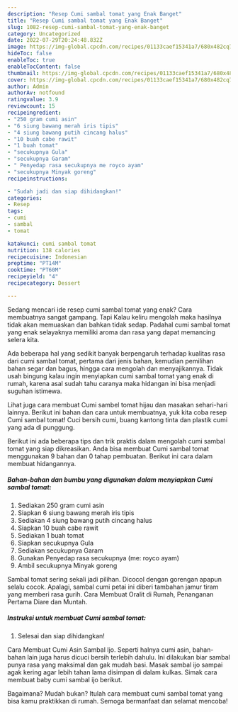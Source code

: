 ```yaml
---
description: "Resep Cumi sambal tomat yang Enak Banget"
title: "Resep Cumi sambal tomat yang Enak Banget"
slug: 1082-resep-cumi-sambal-tomat-yang-enak-banget
category: Uncategorized
date: 2022-07-29T20:24:48.832Z
image: https://img-global.cpcdn.com/recipes/01133caef15341a7/680x482cq70/cumi-sambal-tomat-foto-resep-utama.jpg
hideToc: false
enableToc: true
enableTocContent: false
thumbnail: https://img-global.cpcdn.com/recipes/01133caef15341a7/680x482cq70/cumi-sambal-tomat-foto-resep-utama.jpg
cover: https://img-global.cpcdn.com/recipes/01133caef15341a7/680x482cq70/cumi-sambal-tomat-foto-resep-utama.jpg
author: Admin
authorAv: notfound
ratingvalue: 3.9
reviewcount: 15
recipeingredient:
- "250 gram cumi asin"
- "6 siung bawang merah iris tipis"
- "4 siung bawang putih cincang halus"
- "10 buah cabe rawit"
- "1 buah tomat"
- "secukupnya Gula"
- "secukupnya Garam"
- " Penyedap rasa secukupnya me royco ayam"
- "secukupnya Minyak goreng"
recipeinstructions:

- "Sudah jadi dan siap dihidangkan!"
categories:
- Resep
tags:
- cumi
- sambal
- tomat

katakunci: cumi sambal tomat 
nutrition: 138 calories
recipecuisine: Indonesian
preptime: "PT14M"
cooktime: "PT60M"
recipeyield: "4"
recipecategory: Dessert

---
```



Sedang mencari ide resep cumi sambal tomat yang enak? Cara membuatnya sangat gampang. Tapi Kalau keliru mengolah maka hasilnya tidak akan memuaskan dan bahkan tidak sedap. Padahal cumi sambal tomat yang enak selayaknya memiliki aroma dan rasa yang dapat memancing selera kita.


Ada beberapa hal yang sedikit banyak berpengaruh terhadap kualitas rasa dari cumi sambal tomat, pertama dari jenis bahan, kemudian pemilihan bahan segar dan bagus, hingga cara mengolah dan menyajikannya. Tidak usah bingung kalau ingin menyiapkan cumi sambal tomat yang enak di rumah, karena asal sudah tahu caranya maka hidangan ini bisa menjadi suguhan istimewa.

Lihat juga cara membuat Cumi sambel tomat hijau dan masakan sehari-hari lainnya. Berikut ini bahan dan cara untuk membuatnya, yuk kita coba resep Cumi sambal tomat! Cuci bersih cumi, buang kantong tinta dan plastik cumi yang ada di punggung.


Berikut ini ada beberapa tips dan trik praktis dalam mengolah cumi sambal tomat yang siap dikreasikan. Anda bisa membuat Cumi sambal tomat menggunakan 9 bahan dan 0 tahap pembuatan. Berikut ini cara dalam membuat hidangannya.

<!--inarticleads1-->

##### Bahan-bahan dan bumbu yang digunakan dalam menyiapkan Cumi sambal tomat:

1. Sediakan 250 gram cumi asin
1. Siapkan 6 siung bawang merah iris tipis
1. Sediakan 4 siung bawang putih cincang halus
1. Siapkan 10 buah cabe rawit
1. Sediakan 1 buah tomat
1. Siapkan secukupnya Gula
1. Sediakan secukupnya Garam
1. Gunakan  Penyedap rasa secukupnya (me: royco ayam)
1. Ambil secukupnya Minyak goreng


Sambal tomat sering sekali jadi pilihan. Dicocol dengan gorengan apapun selalu cocok. Apalagi, sambal cumi petai ini diberi tambahan jamur tiram yang memberi rasa gurih. Cara Membuat Oralit di Rumah, Penanganan Pertama Diare dan Muntah. 

<!--inarticleads2-->

##### Instruksi untuk membuat Cumi sambal tomat:


1. Selesai dan siap dihidangkan!

Cara Membuat Cumi Asin Sambal Ijo. Seperti halnya cumi asin, bahan-bahan lain juga harus dicuci bersih terlebih dahulu. Ini dilakukan biar sambal punya rasa yang maksimal dan gak mudah basi. Masak sambal ijo sampai agak kering agar lebih tahan lama disimpan di dalam kulkas. Simak cara membuat baby cumi sambal ijo berikut. 

Bagaimana? Mudah bukan? Itulah cara membuat cumi sambal tomat yang bisa kamu praktikkan di rumah. Semoga bermanfaat dan selamat mencoba!
